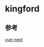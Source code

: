<!--
 * @Author: kingford
 * @Date: 2021-08-04 17:10:52
 * @LastEditTime: 2021-08-04 17:46:10
-->

# kingford

## 参考

[vue-next](https://github1s.com/vuejs/vue-next/blob/HEAD/packages/vue/index.js#L1-L8)
